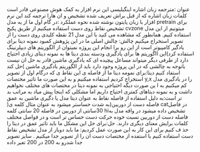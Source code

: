 عنوان :مترجمه زبان اشاره اینگیلیسی
این نرم افزار به کمک هوش مصنوعی قادر است 
کلمات زبان اشاره که از قبل براش تعریف شده 
تشخیص و ان هارا ترجمه کند این نرم افزار با 
زبان پایتون نوشته شده
نحوه عملکرد :در گام اول ما از یه مدل pretrain
برای تشخیص نقاط روی دست استفاده میکنیم از 
طریق پکیج cvzone میتونیم از این مدل استفاده 
کنیم.
همانطور که مشاهده می کنید با این مدل 21 نقطه 
کلیدی روی دست را از تصویر استخراج میکنیم
چالش: چالش اصلی ما در این پژوهش کمبود نمونه 
دیتا برای یادگیر کامپیوتر است از این رو برا انجام 
این پروژه نمیتوان از الگوریتم های دیپلرنینگ 
استفاده کرد)این ااگوریتم ها برای یادگیری ودسته 
بندی دیتا ها به نمونه دیتای زیادی احتیاج دارد از 
طرفی دیگر میتواند مساعل پیچیده ای که یادگیری 
ماشین قادر به حل ان نیست حل کند(
باتوجه به چالشی که در این پروژه وجود دارد باید 
از الگوریتم یادگیری ماشین استفاد کنیم
دیتا:برای نمومه دیتا ما از فاصله ی این 
نقاط ی که درگام اول از تصویر 
استخراج کردیم استفاده میکنیم و به این 
صورت ما تاثیر مختصات y,x را در 
یادگیری مدل کم میکنیم به ا ین صورت 
دیگه احتیاجی به نمونه دیتا در 
مختصات های مختلف نخواهیم داشت و 
به نمونه دیتاهای کمتری احتیاج داریم 
اما مشکلی که اینجا پیش میاد به مراتب 
بد تر است:به دلیل استفاده از فاصله نقاط 
به عنوان دیتا مدل یا دگیری ماشین به 
عمق )فاصله دست از دوربین(به شدت 
حساستر میشود به عنوان مثال کلمه ی 
 catدر فاصل 30سانتی از دوربین در 
فاصله 20 سانتی کلمه hiتشخیص داده 
میشود در واقه مدل به فاصله دست از 
دوربین نسبت خوده حرکت دست حساس 
تر است و در فواصل مختلف کلمات 
برایش معنای دیگری دارند. 
حل:برای حل این مشکل ما باید تاثیر 
عمق در دیتا را حذ ف کنیم برای این کار 
به این صورت عمل کردیم: 
ما باید دوبار از مدل تشخیص نقاط دست 
استفاده کنیم 
با استفده از مختصات دست ان را از 
تصویر جدا میکنیم . 
سایز تصویر جدا شدرو به 200 در 
200 تغیر داده
